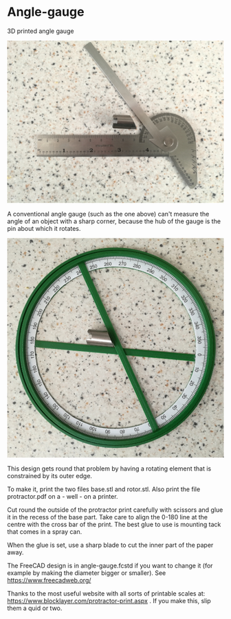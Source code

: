 # Angle-gauge
3D printed angle gauge

![Conventional angle gauge](/conventional-angle.jpg?raw=true "Conventional angle gauge")

A conventional angle gauge (such as the one above) can't measure the angle of an object with a sharp corner, because the hub of the gauge is the pin about which it rotates.

![New angle gauge](/angle-gauge.jpg?raw=true "New angle gauge")

This design gets round that problem by having a rotating element that is constrained by its outer edge.

To make it, print the two files base.stl and rotor.stl.  Also print the file protractor.pdf on a - well - on a printer.

Cut round the outside of the protractor print carefully with scissors and glue it in the recess of the base part.  Take care to align the 0-180 line at the centre with the cross bar of the print.  The best glue to use is mounting tack that comes in a spray can.

When the glue is set, use a sharp blade to cut the inner part of the paper away.

The FreeCAD design is in angle-gauge.fcstd if you want to change it (for example by making the diameter bigger or smaller).  See https://www.freecadweb.org/

Thanks to the most useful website with all sorts of printable scales at: https://www.blocklayer.com/protractor-print.aspx . If you make this, slip them a quid or two.


